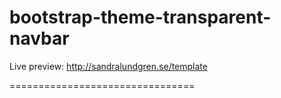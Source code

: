 bootstrap-theme-transparent-navbar
================================

Live preview: http://sandralundgren.se/template

================================

